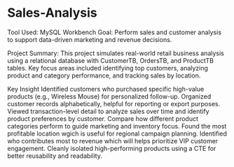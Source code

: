 # Sales-Analysis
Tool Used: MySQL Workbench
Goal: Perform sales and customer analysis to support data-driven marketing and revenue decisions.

Project Summary:
This project simulates real-world retail business analysis using a relational database with CustomerTB, OrdersTB, and ProductTB tables. Key focus areas included identifying top customers, analyzing product and category performance, and tracking sales by location.

Key Insight
 Identified customers who purchased specific high-value products (e.g., Wireless Mouse) for personalized follow-up.
 Organized customer records alphabetically, helpful for reporting or export purposes.
 Viewed transaction-level detail to analyze sales over time and identify product preferences by customer.
 Compare how different product categories perform to guide marketing and inventory focus.
 Found the most profitable location wgich is useful for regional campaign planning.
 Identified who contributes most to revenue which will helps prioritize VIP customer engagement.
 Cleanly isolated high-performing products using a CTE for better reusability and readability.
